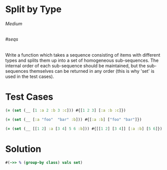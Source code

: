 # Split by Type

###### Medium
###### #seqs

Write a function which takes a sequence consisting of items with different types and splits them up into a set of homogeneous sub-sequences. The internal order of each sub-sequence should be maintained, but the sub-sequences themselves can be returned in any order (this is why 'set' is used in the test cases).

# Test Cases
```clojure
(= (set (__ [1 :a 2 :b 3 :c])) #{[1 2 3] [:a :b :c]})
```
```clojure
(= (set (__ [:a "foo"  "bar" :b])) #{[:a :b] ["foo" "bar"]})
```
```clojure
(= (set (__ [[1 2] :a [3 4] 5 6 :b])) #{[[1 2] [3 4]] [:a :b] [5 6]})
```

# Solution
```clojure
#(->> % (group-by class) vals set)
```
